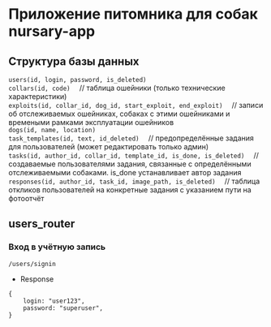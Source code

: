 # Приложение питомника для собак nursary-app

## Структура базы данных

`users(id, login, password, is_deleted)`\
`collars(id, code)` &emsp;// таблица ошейники (только технические характеристики)\
`exploits(id, collar_id, dog_id, start_exploit, end_exploit)` &emsp;// записи об отслеживаемых ошейниках, собаках с этими ошейниками и времеными рамками эксплуатации ошейников\
`dogs(id, name, location)`\
`task_templates(id, text, id_deleted)` &emsp;// предопределённые задания для пользователей (может редактировать только админ)\
`tasks(id, author_id, collar_id, template_id, is_done, is_deleted)` &emsp;// создаваемые пользователями задания, связанные с определёнными отслеживаемыми собаками. is_done устанавливает автор задания\
`responses(id, author_id, task_id, image_path, is_deleted)`  &emsp;// таблица откликов пользователей на конкретные задания с указанием пути на фотоотчёт

## users_router

### Вход в учётную запись
`/users/signin`

* Response
```
{
    login: "user123",
    password: "superuser",
}
```
